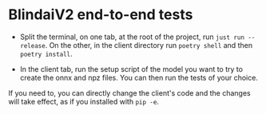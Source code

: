 # BlindaiV2 end-to-end tests

- Split the terminal, on one tab, at the root of the project, run ```just run --release```. On the other, in the client directory run ```poetry shell``` and then ```poetry install```.

- In the client tab, run the setup script of the model you want to try to create the onnx and npz files. You can then run the tests of your choice.

If you need to, you can directly change the client's code and the changes will take effect, as if you installed with ```pip -e```.
